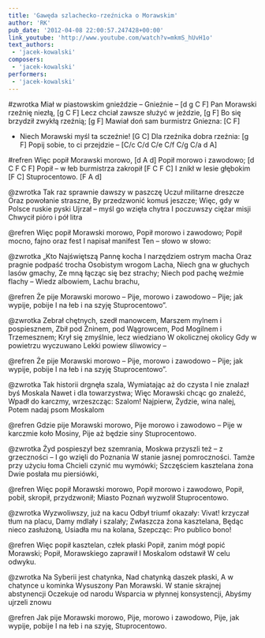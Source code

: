 ```yaml
---
title: 'Gawęda szlachecko-rzeźnicka o Morawskim'
author: 'RK'
pub_date: '2012-04-08 22:00:57.247428+00:00'
link_youtube: 'http://www.youtube.com/watch?v=mkmS_hUvH1o'
text_authors:
 - 'jacek-kowalski'
composers:
 - 'jacek-kowalski'
performers:
 - 'jacek-kowalski'
---
```


#zwrotka
Miał w piastowskim gnieździe – Gnieźnie –		[d g C F]
Pan Morawski rzeźnię niezłą,			[g C F]
Lecz chciał zawsze służyć w jeździe,		[g F]
Bo się brzydził zwykłą rzeźnią;			[g F]
Mawiał doń sam burmistrz Gniezna:			[C F]
- Niech Morawski myśl ta sczeźnie!			[G C]
Dla rzeźnika dobra rzeźnia:				[g F]
Popij sobie, to ci przejdzie –				[C/c C/d C/e C/f C/g C/a d A]

#refren	
Więc popił Morawski morowo,		[d A d]
	Popił morowo i zawodowo;			[d C F C F]
	Popił – w łeb burmistrza zakropił		[F C F C]
	I znikł w lesie głębokim			[F C]
	Stuprocentowo.				[F A d]

@zwrotka
Tak raz sprawnie dawszy w paszczę
Uczuł militarne dreszcze
Oraz powołanie straszne,
By przedzwonić komuś jeszcze;
Więc, gdy w Polsce ruskie pyski
Ujrzał – myśl go wzięła chytra
I poczuwszy ciężar misji
Chwycił pióro i pół litra

@refren
	Więc popił Morawski morowo,
	Popił morowo i zawodowo;
	Popił mocno, fajno oraz fest
	I napisał manifest
	Ten – słowo w słowo:

@zwrotka
„Kto Najświętszą Pannę kocha
I narzędziem ostrym macha
Oraz pragnie podpaść trocha
Osobistym wrogom Lacha,
Niech gna w głuchych lasów gmachy,
Ze mną łącząc się bez strachy;
Niech pod pachę weźmie flachy –
Wiedz albowiem, Lachu brachu,

@refren
	Że pije Morawski morowo –
	Pije, morowo i zawodowo –
	Pije; jak wypije, pobije
	I na łeb i na szyję
	Stuprocentowo”.

@zwrotka
Zebrał chętnych, szedł manowcem,
Marszem mylnem i pospiesznem,
Zbił pod Żninem, pod Wągrowcem,
Pod Mogilnem i Trzemesznem;
Krył się zmyślnie, lecz wiedziano
W okolicznej okolicy
Gdy w powietrzu wyczuwano
Lekki powiew śliwowicy –

@refren
	Że pije Morawski morowo –
	Pije, morowo i zawodowo –
	Pije; jak wypije, pobije
	I na łeb i na szyję
	Stuprocentowo”.

@zwrotka
Tak historii drgnęła szala,
Wymiatając aż do czysta
I nie znalazł byś Moskala
Nawet i dla towarzystwa;
Więc Morawski chcąc go znaleźć,
Wpadł do karczmy, wrzeszcząc: Szalom!
Najpierw, Żydzie, wina nalej,
Potem nadaj psom Moskalom

@refren
	Gdzie pije Morawski morowo,
	Pije morowo i zawodowo –
	Pije w karczmie koło Mosiny,
	Pije aż będzie siny
	Stuprocentowo.

@zwrotka
Żyd pospieszył bez szemrania,
Moskwa przyszli też – z grzeczności –
I go wzięli do Poznania
W stanie jasnej pomroczności.
Tamże przy użyciu łoma
Chcieli czynić mu wymówki;
Szczęściem kasztelana żona
Dwie posłała mu piersiówki,

@refren
	Więc popił Morawski morowo,
	Popił morowo i zawodowo,
	Popił, pobił, skropił, przydzwonił;
	Miasto Poznań wyzwolił
Stuprocentowo.

@zwrotka
Wyzwoliwszy, już na kacu
Odbył triumf okazały:
Vivat! krzyczał tłum na placu,
Damy mdlały i szalały;
Zwłaszcza żona kasztelana,
Będąc nieco zasłużoną,
Usiadła mu na kolana,
Szepcząc: Pro publico bono!

@refren
	Więc popił kasztelan, człek płaski
	Popił, zanim mógł popić Morawski;
	Popił, Morawskiego zaprawił
	I Moskalom odstawił
	W celu odwyku.

@zwrotka
Na Syberii jest chatynka,
Nad chatynką daszek płaski,
A w chatynce u kominka
Wysuszony Pan Morawski.
W stanie skrajnej abstynencji
Oczekuje od narodu
Wsparcia w płynnej konsystencji,
Abyśmy ujrzeli znowu

@refren
	Jak pije Morawski morowo,
	Pije, morowo i zawodowo,
	Pije, jak wypije, pobije
	I na łeb i na szyję,
	Stuprocentowo.